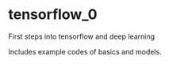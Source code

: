 # tensorflow_0
First steps into tensorflow and deep learning


Includes example codes of basics and models.
